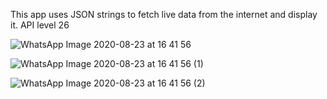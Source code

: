 This app uses JSON strings to fetch live data from the internet and display it.
API level 26

![WhatsApp Image 2020-08-23 at 16 41 56](https://user-images.githubusercontent.com/64066495/90977008-b7693280-e55f-11ea-8372-df56a130ea09.jpeg)

![WhatsApp Image 2020-08-23 at 16 41 56 (1)](https://user-images.githubusercontent.com/64066495/90977041-f1d2cf80-e55f-11ea-8202-f72d1848521a.jpeg)

![WhatsApp Image 2020-08-23 at 16 41 56 (2)](https://user-images.githubusercontent.com/64066495/90977046-fbf4ce00-e55f-11ea-9923-1b0b265e65d6.jpeg)
